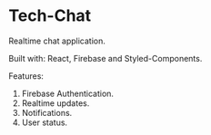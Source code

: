 # Tech-Chat
Realtime chat application.

Built with: React, Firebase and Styled-Components.

Features:
1. Firebase Authentication.
2. Realtime updates.
3. Notifications.
4. User status.
